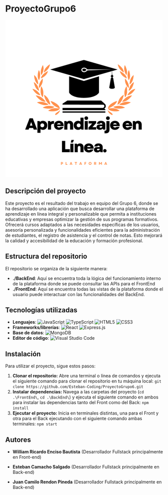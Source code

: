 # ProyectoGrupo6

![Logo Plataforma de Aprendizaje en Linea](FrontEnd/public/logo.png)

## Descripción del proyecto

Este proyecto es el resultado del trabajo en equipo del Grupo 6, donde se ha desarrollado una aplicación que busca desarrollar una plataforma de aprendizaje en línea integral y personalizable que permita a instituciones educativas y empresas optimizar la gestión de sus programas formativos. Ofrecerá cursos adaptados a las necesidades específicas de los usuarios, asesoría personalizada y funcionalidades eficientes para la administración de estudiantes, el registro de asistencia y el control de notas. Esto mejorará la calidad y accesibilidad de la educación y formación profesional.

## Estructura del repositorio

El repositorio se organiza de la siguiente manera:

- **./BackEnd**: Aquí se encuentra toda la lógica del funcionamiento interno de la plataforma donde se puede consultar las APIs para el FrontEnd
- **./FrontEnd**: Aquí se encuentra todas las vistas de la plataforma donde el usuario puede interactuar con las funcionalidades del BackEnd.

## Tecnologías utilizadas

- **Lenguajes**: ![JavaScript](https://img.shields.io/badge/javascript-%23323330.svg?style=for-the-badge&logo=javascript&logoColor=%23F7DF1E) ![TypeScript](https://img.shields.io/badge/typescript-%23007ACC.svg?style=for-the-badge&logo=typescript&logoColor=white) ![HTML5](https://img.shields.io/badge/html5-%23E34F26.svg?style=for-the-badge&logo=html5&logoColor=white) ![CSS3](https://img.shields.io/badge/css3-%231572B6.svg?style=for-the-badge&logo=css3&logoColor=white)
- **Frameworks/librerías**: ![React](https://img.shields.io/badge/react-%2320232a.svg?style=for-the-badge&logo=react&logoColor=%2361DAFB) ![Express.js](https://img.shields.io/badge/express.js-%23404d59.svg?style=for-the-badge&logo=express&logoColor=%2361DAFB)
- **Base de datos**: ![MongoDB](https://img.shields.io/badge/MongoDB-%234ea94b.svg?style=for-the-badge&logo=mongodb&logoColor=white)
- **Editor de código**: ![Visual Studio Code](https://img.shields.io/badge/Visual%20Studio%20Code-0078d7.svg?style=for-the-badge&logo=visual-studio-code&logoColor=white)

## Instalación

Para utilizar el proyecto, sigue estos pasos:

1. **Clonar el repositorio:** Abre una terminal o línea de comandos y ejecuta el siguiente comando para clonar el repositorio en tu máquina local: `git clone https://github.com/Esteban-Coding/ProyectoGrupo6.git`
2. **Instalar dependencias:** Navega a las carpetas del proyecto (`cd .\FrontEnd\`, `cd .\BackEnd\`) y ejecuta el siguiente comando en ambos para instalar las dependencias tanto del Front como del Back: `npm install`
3. **Ejecutar el proyecto:** Inicia en terminales distintas, una para el Front y otra para el Back ejecutando con el siguiente comando ambas terminales: `npm start`

## Autores

- **William Ricardo Enciso Bautista** (Desarrollador Fullstack principalmente en Front-end)

- **Esteban Camacho Salgado** (Desarrollador Fullstack principalmente en Back-end)

- **Juan Camilo Rendon Pineda** (Desarrollador Fullstack principalmente en Back-end)
